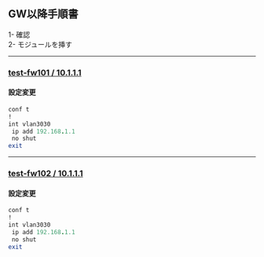 ## GW以降手順書
1- 確認  
2- モジュールを挿す  

-----------------

### [test-fw101 / 10.1.1.1 ](https://github.com/Dai-Kitawaki/config/edit/master/md-test/readme.md)  
#### 設定変更
```rb
conf t
!
int vlan3030
 ip add 192.168.1.1
 no shut
exit
```

---
### [test-fw102 / 10.1.1.1 ](https://github.com/Dai-Kitawaki/config/edit/master/md-test/readme.md)  
#### 設定変更
```rb
conf t
!
int vlan3030
 ip add 192.168.1.1
 no shut
exit
```
